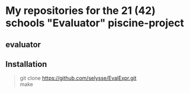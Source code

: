 # My repositories for the 21 (42) schools "Evaluator" piscine-project

## evaluator

## Installation

> git clone https://github.com/selysse/EvalExpr.git  
> make  
